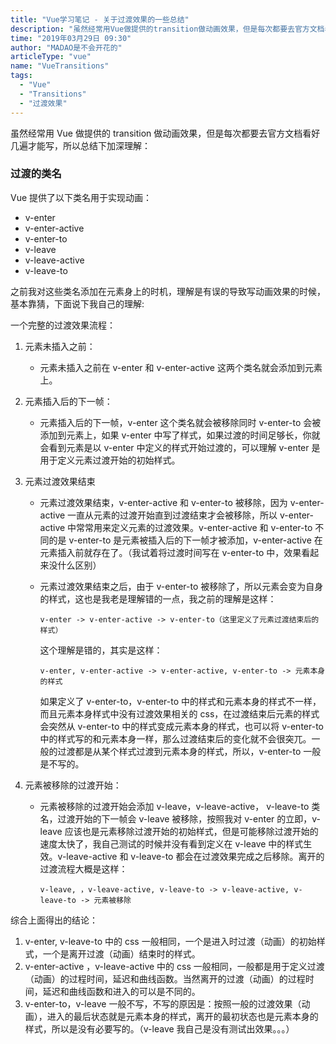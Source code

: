 ```yaml
---
title: "Vue学习笔记 - 关于过渡效果的一些总结"
description: "虽然经常用Vue做提供的transition做动画效果，但是每次都要去官方文档看好几遍才能写，所以总结下加深理解"
time: "2019年03月29日 09:30"
author: "MADAO是不会开花的"
articleType: "vue"
name: "VueTransitions"
tags:
  - "Vue"
  - "Transitions"
  - "过渡效果"
---
```


虽然经常用 Vue 做提供的 transition 做动画效果，但是每次都要去官方文档看好几遍才能写，所以总结下加深理解：

### 过渡的类名

Vue 提供了以下类名用于实现动画：

- v-enter
- v-enter-active
- v-enter-to
- v-leave
- v-leave-active
- v-leave-to

之前我对这些类名添加在元素身上的时机，理解是有误的导致写动画效果的时候，基本靠猜，下面说下我自己的理解:

一个完整的过渡效果流程：

1.  元素未插入之前：

    - 元素未插入之前在 v-enter 和 v-enter-active 这两个类名就会添加到元素上。

2.  元素插入后的下一帧：

    - 元素插入后的下一帧，v-enter 这个类名就会被移除同时 v-enter-to 会被添加到元素上，如果 v-enter 中写了样式，如果过渡的时间足够长，你就会看到元素是以 v-enter 中定义的样式开始过渡的，可以理解 v-enter 是用于定义元素过渡开始的初始样式。

3.  元素过渡效果结束

    - 元素过渡效果结束，v-enter-active 和 v-enter-to 被移除，因为 v-enter-active 一直从元素的过渡开始直到过渡结束才会被移除，所以 v-enter-active 中常常用来定义元素的过渡效果。v-enter-active 和 v-enter-to 不同的是 v-enter-to 是元素被插入后的下一帧才被添加，v-enter-active 在元素插入前就存在了。（我试着将过渡时间写在 v-enter-to 中，效果看起来没什么区别）

    - 元素过渡效果结束之后，由于 v-enter-to 被移除了，所以元素会变为自身的样式，这也是我老是理解错的一点，我之前的理解是这样：

      `v-enter -> v-enter-active -> v-enter-to（这里定义了元素过渡结束后的样式）`

      这个理解是错的，其实是这样：

      `v-enter, v-enter-active -> v-enter-active, v-enter-to -> 元素本身的样式`

      如果定义了 v-enter-to，v-enter-to 中的样式和元素本身的样式不一样，而且元素本身样式中没有过渡效果相关的 css，在过渡结束后元素的样式会突然从 v-enter-to 中的样式变成元素本身的样式，也可以将 v-enter-to 中的样式写的和元素本身一样，那么过渡结束后的变化就不会很突兀。一般的过渡都是从某个样式过渡到元素本身的样式，所以，v-enter-to 一般是不写的。

4.  元素被移除的过渡开始：

    - 元素被移除的过渡开始会添加 v-leave，v-leave-active， v-leave-to 类名，过渡开始的下一帧会 v-leave 被移除，按照我对 v-enter 的立即，v-leave 应该也是元素移除过渡开始的初始样式，但是可能移除过渡开始的速度太快了，我自己测试的时候并没有看到定义在 v-leave 中的样式生效。v-leave-active 和 v-leave-to 都会在过渡效果完成之后移除。离开的过渡流程大概是这样：

      `v-leave, ，v-leave-active, v-leave-to -> v-leave-active, v-leave-to -> 元素被移除`

综合上面得出的结论：

1. v-enter, v-leave-to 中的 css 一般相同，一个是进入时过渡（动画）的初始样式，一个是离开过渡（动画）结束时的样式。
2. v-enter-active ，v-leave-active 中的 css 一般相同，一般都是用于定义过渡（动画）的过程时间，延迟和曲线函数。当然离开的过渡（动画）的过程时间，延迟和曲线函数和进入的可以是不同的。
3. v-enter-to，v-leave 一般不写，不写的原因是：按照一般的过渡效果（动画），进入的最后状态就是元素本身的样式，离开的最初状态也是元素本身的样式，所以是没有必要写的。（v-leave 我自己是没有测试出效果。。。）
